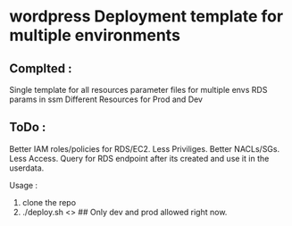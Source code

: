 # wordpress Deployment template for multiple environments
## Complted : 
  Single template for all resources
  parameter files for multiple envs
  RDS params in ssm
  Different Resources for Prod and Dev
  
## ToDo : 
  Better IAM roles/policies for RDS/EC2. Less Priviliges.
  Better NACLs/SGs. Less Access.
  Query for RDS endpoint after its created and use it in the userdata.
  
Usage : 
  1. clone the repo
  2. ./deploy.sh <<env>> ## Only dev and prod allowed right now.
